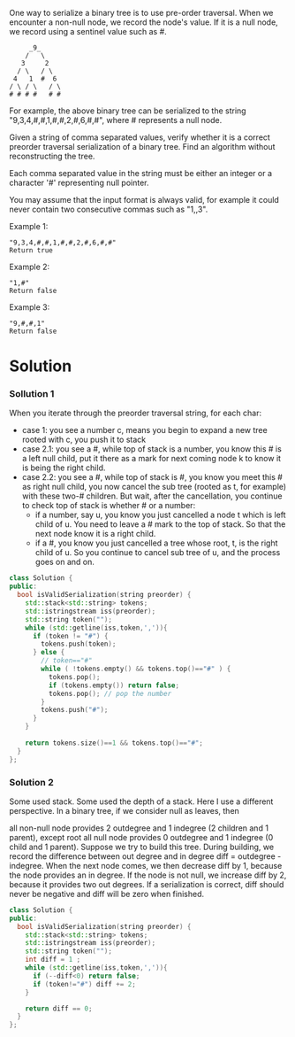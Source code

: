 One way to serialize a binary tree is to use pre-order traversal. When we encounter a non-null node, we record the node's value. If it is a null node, we record using a sentinel value such as #.

```
     _9_
    /   \
   3     2
  / \   / \
 4   1  #  6
/ \ / \   / \
# # # #   # #

```

For example, the above binary tree can be serialized to the string "9,3,4,#,#,1,#,#,2,#,6,#,#", where # represents a null node.

Given a string of comma separated values, verify whether it is a correct preorder traversal serialization of a binary tree. Find an algorithm without reconstructing the tree.

Each comma separated value in the string must be either an integer or a character '#' representing null pointer.

You may assume that the input format is always valid, for example it could never contain two consecutive commas such as "1,,3".
  
Example 1:

```
"9,3,4,#,#,1,#,#,2,#,6,#,#"
Return true
```

Example 2:

```
"1,#"
Return false
```

Example 3:

```
"9,#,#,1"
Return false
```

# Solution


### Sollution 1

 When you iterate through the preorder traversal string, for each char:
 * case 1: you see a number c, means you begin to expand a new tree rooted with c, you push it to stack
 * case 2.1: you see a #, while top of stack is a number, you know this # is a left null child, 
             put it there as a mark for next coming node k to know it is being the right child.
 * case 2.2: you see a #, while top of stack is #, you know you meet this # as right null child, 
             you now cancel the sub tree (rooted as t, for example) with these two-# children. 
             But wait, after the cancellation, you continue to check top of stack is whether # or a number:
      * if a number, say u, you know you just cancelled a node t which is left child of u. 
        You need to leave a # mark to the top of stack. So that the next node know it is a right child.
      * if a #, you know you just cancelled a tree whose root, t, is the right child of u. 
        So you continue to cancel sub tree of u, and the process goes on and on.


```cpp
class Solution {
public:
  bool isValidSerialization(string preorder) {
    std::stack<std::string> tokens;
    std::istringstream iss(preorder);
    std::string token("");
    while (std::getline(iss,token,',')){
      if (token != "#") {
        tokens.push(token);
      } else {
        // token=="#"
        while ( !tokens.empty() && tokens.top()=="#" ) {
          tokens.pop();
          if (tokens.empty()) return false;
          tokens.pop(); // pop the number 
        }
        tokens.push("#");
      }
    }
        
    return tokens.size()==1 && tokens.top()=="#";
  }
};
```

### Solution 2

Some used stack. Some used the depth of a stack. Here I use a different perspective. In a binary tree, if we consider null as leaves, then

all non-null node provides 2 outdegree and 1 indegree (2 children and 1 parent), except root
all null node provides 0 outdegree and 1 indegree (0 child and 1 parent).
Suppose we try to build this tree. During building, we record the difference between out degree and in degree diff = outdegree - indegree. When the next node comes, we then decrease diff by 1, because the node provides an in degree. If the node is not null, we increase diff by 2, because it provides two out degrees. If a serialization is correct, diff should never be negative and diff will be zero when finished.

```cpp
class Solution {
public:
  bool isValidSerialization(string preorder) {
    std::stack<std::string> tokens;
    std::istringstream iss(preorder);
    std::string token("");
    int diff = 1 ;
    while (std::getline(iss,token,',')){
      if (--diff<0) return false;
      if (token!="#") diff += 2;
    }

    return diff == 0;
  }
};
```
